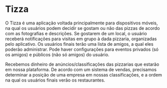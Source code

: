 # Tizza

O Tizza é uma aplicação voltada principalmente para dispositivos móveis, na qual os usuários podem decidir se gostam ou não das pizzas de acordo com as fotografias e descrições. Se gostarem de um local, o usuário receberá notificações para visitas em grupo à dada pizzaria, organizadas pelo aplicativo. Os usuários finais terão uma lista de amigos, a qual eles poderão administrar. Pode haver configurações para eventos privados (só os amigos) e públicos (não só amigos) do usuário.

Recebemos dinheiro de anúncios/classificações das pizzarias que estarão em nossa plataforma. De acordo com um sistema de vendas, precisamos determinar a posição de uma empresa em nossas classificações, e a ordem na qual os usuários finais verão os restaurantes.
